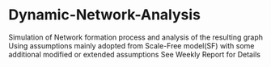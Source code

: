 # Dynamic-Network-Analysis
Simulation of Network formation process and analysis of the resulting graph
Using assumptions mainly adopted from Scale-Free model(SF) with some additional modified or extended assumptions
See Weekly Report for Details
